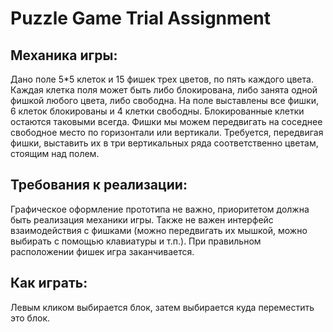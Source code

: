 # Puzzle Game Trial Assignment

## Механика игры:
Дано поле 5*5 клеток и 15 фишек трех цветов, по пять каждого цвета. Каждая клетка поля 
может быть либо блокирована, либо занята одной фишкой любого цвета, либо свободна.
На поле выставлены все фишки, 6 клеток блокированы и 4 клетки свободны. 
Блокированные клетки остаются таковыми всегда. Фишки мы можем передвигать на 
соседнее свободное место по горизонтали или вертикали. Требуется, передвигая фишки,
выставить их в три вертикальных ряда соответственно цветам, стоящим над полем.

## Требования к реализации:
Графическое оформление прототипа не важно, приоритетом должна быть реализация 
механики игры. Также не важен интерфейс взаимодействия с фишками (можно
передвигать их мышкой, можно выбирать с помощью клавиатуры и т.п.). При правильном 
расположении фишек игра заканчивается.

## Как играть:
Левым кликом выбирается блок, затем выбирается куда переместить это блок.
